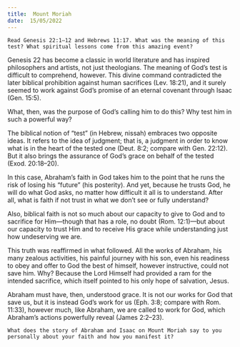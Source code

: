 ```yaml
---
title:  Mount Moriah
date:  15/05/2022
---
```


`Read Genesis 22:1–12 and Hebrews 11:17. What was the meaning of this test? What spiritual lessons come from this amazing event?`

Genesis 22 has become a classic in world literature and has inspired philosophers and artists, not just theologians. The meaning of God’s test is difficult to comprehend, however. This divine command contradicted the later biblical prohibition against human sacrifices (Lev. 18:21), and it surely seemed to work against God’s promise of an eternal covenant through Isaac (Gen. 15:5).

What, then, was the purpose of God’s calling him to do this? Why test him in such a powerful way?

The biblical notion of “test” (in Hebrew, nissah) embraces two opposite ideas. It refers to the idea of judgment; that is, a judgment in order to know what is in the heart of the tested one (Deut. 8:2; compare with Gen. 22:12). But it also brings the assurance of God’s grace on behalf of the tested (Exod. 20:18–20).

In this case, Abraham’s faith in God takes him to the point that he runs the risk of losing his “future” (his posterity). And yet, because he trusts God, he will do what God asks, no matter how difficult it all is to understand. After all, what is faith if not trust in what we don’t see or fully understand?

Also, biblical faith is not so much about our capacity to give to God and to sacrifice for Him—though that has a role, no doubt (Rom. 12:1)—but about our capacity to trust Him and to receive His grace while understanding just how undeserving we are.

This truth was reaffirmed in what followed. All the works of Abraham, his many zealous activities, his painful journey with his son, even his readiness to obey and offer to God the best of himself, however instructive, could not save him. Why? Because the Lord Himself had provided a ram for the intended sacrifice, which itself pointed to his only hope of salvation, Jesus.

Abraham must have, then, understood grace. It is not our works for God that save us, but it is instead God’s work for us (Eph. 3:8; compare with Rom. 11:33), however much, like Abraham, we are called to work for God, which Abraham’s actions powerfully reveal (James 2:2–23).

`What does the story of Abraham and Isaac on Mount Moriah say to you personally about your faith and how you manifest it?`